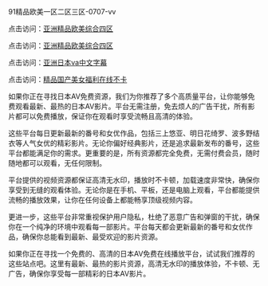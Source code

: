 
91精品欧美一区二区三区-0707-vv


点击访问：<a href="https://bered.pages.dev/">亚洲精品欧美综合四区</a>

点击访问：<a href="https://bsdf-5f5.pages.dev/">亚洲精品欧美综合四区</a>

点击访问：<a href="https://gfd-5xg.pages.dev/">亚洲日本va中文字幕</a>

点击访问：<a href="https://gda-c7m.pages.dev/">精品国产美女福利在线不卡</a>



如果你正在寻找日本AV免费资源，我们为你推荐了多个高质量平台，让你能够免费观看最新、最热的日本AV影片。平台无需注册，免去烦人的广告干扰，所有影片都可以免费播放，保证你在观看时享受流畅且高清的体验。

这些平台每日更新最新的番号和女优作品，包括三上悠亚、明日花绮罗、波多野结衣等人气女优的精彩影片。无论你偏好经典影片，还是追求最新发布的番号，这些平台都能满足你的需求。更重要的是，所有资源都完全免费，无需付费会员，随时随地都可以观看，无任何限制。

平台提供的视频资源都保证高清无水印，播放时不卡顿，加载速度非常快，确保你享受到无缝的观看体验。无论你是在手机、平板，还是电脑上观看，平台都能提供流畅的播放效果，让你在任何设备上都能畅享顶级视频内容。

更进一步，这些平台非常重视保护用户隐私，杜绝了恶意广告和弹窗的干扰，确保你在一个纯净的环境中观看每一部影片。平台每天都会更新最新的番号和女优作品，确保你总能看到最新、最受欢迎的影片资源。

如果你正在寻找一个免费的、高清的日本AV免费在线播放平台，试试我们推荐的这些站点吧。这里有最新、最热的影片资源，高清无水印的播放体验，不卡顿、无广告，确保你享受每一部精彩的日本AV影片。




<span style="display:none;">[Canonical link](）</span>
